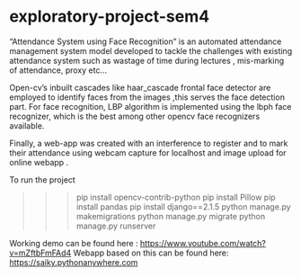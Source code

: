 # exploratory-project-sem4
“Attendance System using Face Recognition”  is an automated attendance management system model developed to tackle the challenges with existing attendance system such as wastage of time during lectures , mis-marking of attendance, proxy etc… 

Open-cv’s inbuilt cascades like haar_cascade frontal face detector are employed to identify faces from the images ,this serves the face detection part. For face recognition, LBP algorithm is implemented using the lbph face recognizer, which is the best among other opencv face recognizers available.

Finally, a web-app was created with an interference to register and to mark their attendance using webcam capture for localhost and image upload for online webapp .   

To run the project 
>>>pip install opencv-contrib-python
>>>pip install Pillow
>>>pip install pandas
>>>pip install django==2.1.5
>>>python manage.py makemigrations
>>>python manage.py migrate
>>>python manage.py runserver

Working demo can be found here : https://www.youtube.com/watch?v=mZftbFmFAd4
Webapp based on this can be found here: https://saiky.pythonanywhere.com
